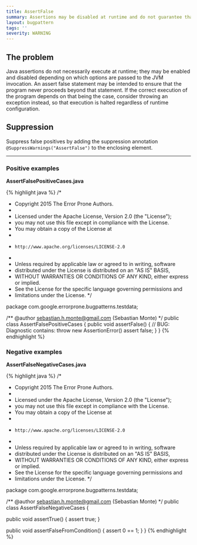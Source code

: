 ```yaml
---
title: AssertFalse
summary: Assertions may be disabled at runtime and do not guarantee that execution will halt here; consider throwing an exception instead
layout: bugpattern
tags: ''
severity: WARNING
---
```


<!--
*** AUTO-GENERATED, DO NOT MODIFY ***
To make changes, edit the @BugPattern annotation or the explanation in docs/bugpattern.
-->


## The problem
Java assertions do not necessarily execute at runtime; they may be enabled and
disabled depending on which options are passed to the JVM invocation. An assert
false statement may be intended to ensure that the program never proceeds beyond
that statement. If the correct execution of the program depends on that being
the case, consider throwing an exception instead, so that execution is halted
regardless of runtime configuration.

## Suppression
Suppress false positives by adding the suppression annotation `@SuppressWarnings("AssertFalse")` to the enclosing element.


----------

### Positive examples
__AssertFalsePositiveCases.java__

{% highlight java %}
/*
 * Copyright 2015 The Error Prone Authors.
 *
 * Licensed under the Apache License, Version 2.0 (the "License");
 * you may not use this file except in compliance with the License.
 * You may obtain a copy of the License at
 *
 *     http://www.apache.org/licenses/LICENSE-2.0
 *
 * Unless required by applicable law or agreed to in writing, software
 * distributed under the License is distributed on an "AS IS" BASIS,
 * WITHOUT WARRANTIES OR CONDITIONS OF ANY KIND, either express or implied.
 * See the License for the specific language governing permissions and
 * limitations under the License.
 */

package com.google.errorprone.bugpatterns.testdata;

/** @author sebastian.h.monte@gmail.com (Sebastian Monte) */
public class AssertFalsePositiveCases {
  public void assertFalse() {
    // BUG: Diagnostic contains: throw new AssertionError()
    assert false;
  }
}
{% endhighlight %}

### Negative examples
__AssertFalseNegativeCases.java__

{% highlight java %}
/*
 * Copyright 2015 The Error Prone Authors.
 *
 * Licensed under the Apache License, Version 2.0 (the "License");
 * you may not use this file except in compliance with the License.
 * You may obtain a copy of the License at
 *
 *     http://www.apache.org/licenses/LICENSE-2.0
 *
 * Unless required by applicable law or agreed to in writing, software
 * distributed under the License is distributed on an "AS IS" BASIS,
 * WITHOUT WARRANTIES OR CONDITIONS OF ANY KIND, either express or implied.
 * See the License for the specific language governing permissions and
 * limitations under the License.
 */

package com.google.errorprone.bugpatterns.testdata;

/** @author sebastian.h.monte@gmail.com (Sebastian Monte) */
public class AssertFalseNegativeCases {

  public void assertTrue() {
    assert true;
  }

  public void assertFalseFromCondition() {
    assert 0 == 1;
  }
}
{% endhighlight %}

